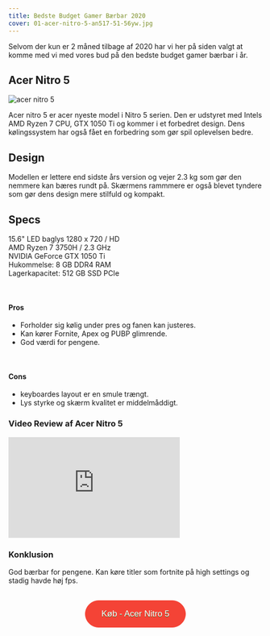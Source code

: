 ```yaml
---
title: Bedste Budget Gamer Bærbar 2020
cover: 01-acer-nitro-5-an517-51-56yw.jpg
---
```


Selvom der kun er 2 måned tilbage af 2020 har vi her på siden valgt at komme med vi med vores bud på den bedste budget gamer bærbar i år.

## Acer Nitro 5

![acer nitro 5](/nitro.jpg)

Acer nitro 5 er acer nyeste model i Nitro 5 serien. Den er udstyret med Intels AMD Ryzen 7 CPU, GTX 1050 Ti og kommer i et forbedret design. Dens kølingssystem har også fået en forbedring som gør spil oplevelsen bedre.

## Design

Modellen er lettere end sidste års version og vejer 2.3 kg som gør den nemmere kan bæres rundt på. Skærmens rammmere er også blevet tyndere som gør dens design mere stilfuld og kompakt.

## Specs

15.6" LED baglys 	1280 x 720 / HD <br>
AMD Ryzen 7 3750H / 2.3 GHz<br>
NVIDIA GeForce GTX 1050 Ti <br>
Hukommelse: 8 GB DDR4 RAM <br>
Lagerkapacitet: 512 GB SSD PCIe <br>

<br>

#### Pros

- Forholder sig kølig under pres og fanen kan justeres.
- Kan kører Fornite, Apex og PUBP glimrende.
- God værdi for pengene.

<br>

#### Cons

- keyboardes layout er en smule trængt.
- Lys styrke og skærm kvalitet er middelmåddigt.

### Video Review af Acer Nitro 5

<div style="position: relative
        paddingBottom: 56.25% /* 16:9 */,
        paddingTop: 25,
        height: 0">

 <iframe width="340" height="200" style="          position: absolute,
          top: 0,
          left: 0,
          width: 100%,
          height: 100%"
src="https://www.youtube.com/embed/zTri2C0SCP8" SameSite=None
frameborder="0" 
allow="accelerometer; autoplay; encrypted-media; gyroscope; picture-in-picture" 
allowfullscreen></iframe>
</div>

### Konklusion

God bærbar for pengene. Kan køre titler som fortnite på high settings og stadig havde høj fps.

<br>

<div style="text-align: center">
<a href="https://www.partner-ads.com/dk/klikbanner.php?partnerid=29353&bannerid=67785&htmlurl=https://www.proshop.dk/Baerbar/Acer-Nitro-5-AN515-44-R5GB/2869819" target="_blank"  style="background-color:#f44336; 
	border-radius:28px;
	border:1px solid #f44336;
	display:inline-block;
	cursor:pointer;
	color:#ffffff;
	font-family:Arial;
	font-size:17px;
	padding:16px 31px;
	text-decoration:none;
	text-shadow:0px 1px 0px #2f6627;" >Køb - Acer Nitro 5</a>
</div>